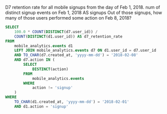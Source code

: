 D7 retention rate for all mobile signups from the day of Feb 1, 2018. 
num of distinct signup events on Feb 1, 2018 AS signups
Out of those signups, how many of those users performed some action on Feb 8, 2018?

```sql
SELECT
	100.0 * COUNT(DISTINCT(d7.user_id)) / 
	COUNT(DISTINCT(d1.user_id)) AS d7_retention_rate 
FROM
	mobile_analytics.events d1
	LEFT JOIN mobile_analytics.events d7 ON d1.user_id = d7.user_id
	AND TO_CHAR(d7.created_at, 'yyyy-mm-dd') = '2018-02-08'
	AND d7.action IN (
		SELECT
			DISTINCT(action)
		FROM
			mobile_analytics.events
		WHERE
			action != 'signup'
	)
WHERE
	TO_CHAR(d1.created_at, 'yyyy-mm-dd') = '2018-02-01'
	AND d1.action = 'signup'
```